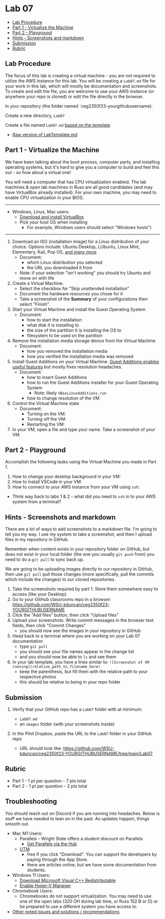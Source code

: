 # Lab 07

- [Lab Procedure](#Lab-Procedure)
- [Part 1 - Virtualize the Machine](#Part-1---Virtualize-the-Machine)
- [Part 2 - Playground](#Part-2---Playground)
- [Hints - Screenshots and markdown](#Hints---Screenshots-and-markdown)
- [Submission](#Submission)
- [Rubric](#Rubric)

## Lab Procedure

The focus of this lab is creating a virtual machine - you are not required to utilize the AWS instance for this lab. You will be creating a `Lab07.md` file for your work in this lab, which will mostly be documentation and screenshots. To create and edit the file, you are welcome to use your AWS instance (or anywhere your repo is cloned) or edit the file directly in the browser.

In your repository (the folder named `ceg2350f23-yourgithubusername):

Create a new directory, `Lab07`

Create a file named `Lab07.md` [based on the template](LabTemplate.md).

- [Raw version of LabTemplate.md](https://raw.githubusercontent.com/pattonsgirl/CEG2350/main/Labs/Lab07/LabTemplate.md)

## Part 1 - Virtualize the Machine

We have been talking about the boot process, computer parts, and installing operating systems, but it's hard to give you a computer to build and feel this out - so how about a virtual one!

You will need a computer that has CPU virtualization enabled. The lab machines & open lab machines in Russ are all good candidates (and may have VirtualBox already installed). For your own machine, you may need to enable CPU virtualization in your BIOS.

---

- Windows, Linux, Mac users:
  - [Download and install VirtualBox](https://www.virtualbox.org/wiki/Downloads)
  - Pick your host OS when installing
    - For example, Windows users should select "Windows hosts")
---

1. Download an ISO (installation image) for a Linux distribution of your choice.  Options include: Ubuntu Desktop, LUbuntu, Linux Mint, Elementary, Kali, Pop OS, [and many more](https://distrowatch.com/)  
   - Document:
      - which Linux distribution you selected
      - the URL you downloaded it from 
   - Note: if your selection "isn't working" you should try Ubuntu and move on with life
2. Create a Virtual Machine.  
    - Select the checkbox for "Skip unattended installation"
    - Document the hardware resources you chose for it
    - Take a screenshot of the **Summary** of your configurations then select "Finish".  
3. Start your Virtual Machine and install the Guest Operating System
    - Document:
      - how to start the installation
      - what disk it is installing to
      - the size of the partition it is installing the OS to
      - filesystem to be used on the partition
4. Remove the installation media storage device from the Virtual Machine 
    - Document:
      - how you removed the installation media
      - how you verified the installation media was removed
5. Install Guest Additions on your Virtual Machine.  [Guest Additions enables useful features](https://www.makeuseof.com/tag/virtualbox-guest-additions-what-they-are-and-how-to-install-them/) but mostly fixes resolution headaches.
    - Document:
      - how to insert Guest Additions
      - how to run the Guest Additions installer for your Guest Operating System
        - Note: likely `VBoxLinuxAdditions.run`
      - how to change resolution of the VM
6. Control the Virtual Machine state
    - Document:
      - Turning on the VM:
      - Turning off the VM:
      - Restarting the VM:
7. In your VM, open a file and type your name.  Take a screenshot of your VM.

## Part 2 - Playground

Accomplish the following tasks using the Virtual Machine you made in Part 1.

1. How to change your desktop background in your VM:
2. How to install VSCode in your VM:
3. How to connect to your AWS instance from your VM using `ssh`:
  - Think way back to labs 1 & 2 - what did you need to `ssh` in to your AWS system from a terminal?

## Hints - Screenshots and markdown

There are a lot of ways to add screenshots to a markdown file. I'm going to tell you my way. I use my system to take a screenshot, and then I upload files in my repository in GitHub.

Remember when content exists in your repository folder on GitHub, but does not exist in your local folder (the one you usually `git push` from) you need to do a `git pull` to sync back up.

We are going to be uploading images directly to our repository in GitHub, then use `git pull` pull those changes (more specifically, pull the commits which include the changes) to our cloned repositories.

1. Take the screenshots required by part 1. Store them somewhere easy to access (like your Desktop).
2. Go to your GitHub classrooms repo in a browser: https://github.com/WSU-kduncan/ceg2350f23-YOURGITHUBUSERNAME
3. Click the "Add files" button, then click "Upload files"
4. Upload your screenshots. Write commit messages in the browser text fields, then click "Commit Changes"
   - you should now see the images in your repository in GitHub
5. Head back to a terminal where you are working on your Lab 07 documentation
   - type `git pull`
   - you should see your file names appear in the change list
   - and you should now be able to `ls` and see them
6. In your lab template, you have a lines similar to: `![Screenshot of VM running](relative_path_to_filename_here)`
   - keep the parenthesis, but fill them with the relative path to your respective photos
   - this should be relative to being in your repo folder

## Submission

1. Verify that your GitHub repo has a `Lab07` folder with at minimum:

   - `Lab07.md`
   - an `images` folder (with your screenshots inside)

2. In the Pilot Dropbox, paste the URL to the `Lab07` folder in your GitHub repo
   - URL should look like: https://github.com/WSU-kduncan/ceg2350f23-YOURGITHUBUSERNAME/tree/main/Lab07

## Rubric

- Part 1 - 1 pt per question - 7 pts total
- Part 2 - 1 pt per question - 3 pts total

## Troubleshooting

You should reach out on Discord if you are running into headaches.  Below is stuff we have needed to lean on in the past.  As updates happen, things smooth out.

- Mac M1 Users:
    - Parallels - Wright State offers a student discount on Parallels
      - [Get Parallels via the Hub](https://www.wright.edu/information-technology/software-purchases-for-personal-use)
    - [UTM](https://mac.getutm.app/) 
      - free if you click "Download". You can support the developers by paying through the App Store.
      - there are articles online, but we have some documentation from students.
- Windows 11 Users:
  - [Download Microsoft Visual C++ Redistributable](https://learn.microsoft.com/en-us/cpp/windows/latest-supported-vc-redist?view=msvc-170)
  - [Enable Hyper-V Manager](https://www.groovypost.com/howto/enable-virtualization-in-windows-11/)
- Chromebook Users:
  - Chromebooks do not support virtualization.  You may need to use one of the open labs (320 OH during lab time, or Russ 152 B or D) or be prepared to use a different system you have access to.
- [Other noted issues and solutions / recommendations](https://github.com/pattonsgirl/CEG2350/issues/7)
